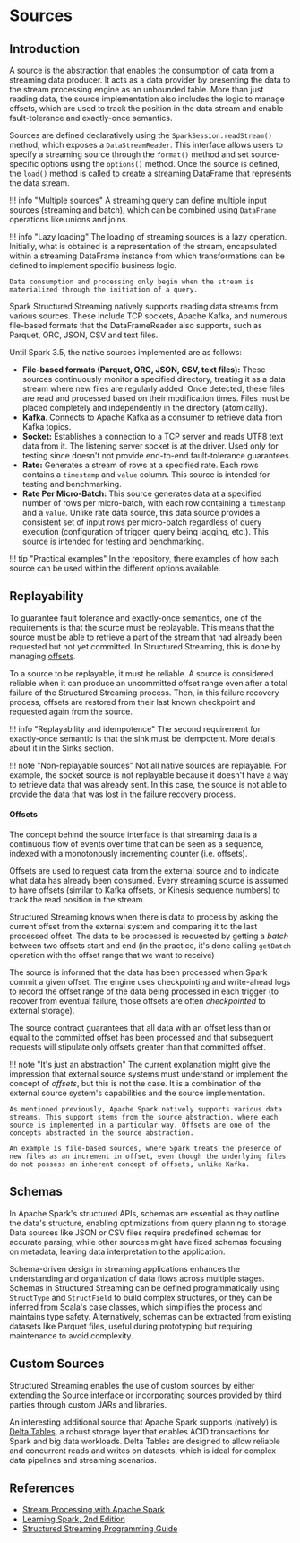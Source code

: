 # Sources

## Introduction

A source is the abstraction that enables the consumption of data from a streaming data producer. It acts as a data provider by presenting the data to the stream processing engine
as an unbounded table. More than just reading data, the source implementation also includes the logic to manage offsets, which are used to track the position in the data stream and enable fault-tolerance and exactly-once semantics.

Sources are defined declaratively using the `SparkSession.readStream()` method, which exposes a `DataStreamReader`. This interface allows users to specify a streaming source through the `format()` method and set source-specific options using the `options()` method. Once the source is defined, the `load()` method is called to create a streaming DataFrame that represents the data stream.

!!! info "Multiple sources"
    A streaming query can define multiple input sources (streaming and batch), which can be combined using `DataFrame` operations like unions and joins.

!!! info "Lazy loading"
    The loading of streaming sources is a lazy operation. Initially, what is obtained is a representation of the stream, encapsulated within a streaming DataFrame instance from which transformations can be defined to implement specific business logic.

    Data consumption and processing only begin when the stream is materialized through the initiation of a query.

Spark Structured Streaming natively supports reading data streams from various sources. These include TCP sockets, Apache Kafka, and numerous file-based formats that the DataFrameReader also supports, such as Parquet, ORC, JSON, CSV and text files.

Until Spark 3.5, the native sources implemented are as follows:

- **File-based formats (Parquet, ORC, JSON, CSV, text files):** These sources continuously monitor a specified directory, treating it as a data stream where new files are regularly added. Once detected, these files are read and processed based on their modification times. Files must be placed completely and independently in the directory (atomically).
- **Kafka**. Connects to Apache Kafka as a consumer to retrieve data from Kafka topics.
- **Socket:** Establishes a connection to a TCP server and reads UTF8 text data from it. The listening server socket is at the driver. Used only for testing since doesn't not provide end-to-end fault-tolerance guarantees.
- **Rate:** Generates a stream of rows at a specified rate. Each rows contains a `timestamp` and `value` column. This source is intended for testing and benchmarking.
- **Rate Per Micro-Batch:** This source generates data at a specified number of rows per micro-batch, with each row containing a `timestamp` and a `value`. Unlike rate data source, this data source provides a consistent set of input rows per micro-batch regardless of query execution (configuration of trigger, query being lagging, etc.). This source is intended for testing and benchmarking.

!!! tip "Practical examples"
    In the repository, there examples of how each source can be used within the different options available.

## Replayability

To guarantee fault tolerance and exactly-once semantics, one of the requirements is that the source must be replayable. This means that the source must be able to retrieve a part of the stream that had already been requested but not yet committed. In Structured Streaming, this is done by managing [offsets](#offsets).

To a source to be replayable, it must be reliable. A source is considered reliable when it can produce an uncommitted offset range even after a total failure of the Structured Streaming process. Then, in this failure recovery process, offsets are restored from their last known checkpoint and requested again from the source.

!!! info "Replayability and idempotence"
    The second requirement for exactly-once semantic is that the sink must be idempotent. More details about it in the Sinks section.

!!! note "Non-replayable sources"
    Not all native sources are replayable. For example, the socket source is not replayable because it doesn't have a way to retrieve data that was already sent. In this case, the source is not able to provide the data that was lost in the failure recovery process.

#### Offsets

The concept behind the source interface is that streaming data is a continuous flow of events over time that can be seen as a sequence, indexed with a monotonously incrementing counter (i.e. offsets).

Offsets are used to request data from the external source and to indicate what data has already been consumed. Every streaming source is assumed to have offsets (similar to Kafka offsets, or Kinesis sequence numbers) to track the read position in the stream.

Structured Streaming knows when there is data to process by asking the current offset from the external system and comparing it to the last processed offset. The data to be processed is requested by getting a *batch* between two offsets start and end (in the practice, it's done calling `getBatch` operation with the offset range that we want to receive)

The source is informed that the data has been processed when Spark commit a given offset. The engine uses checkpointing and write-ahead logs to record the offset range of the data being processed in each trigger (to recover from eventual failure, those offsets are often *checkpointed* to external storage).

The source contract guarantees that all data with an offset less than or equal to the committed offset has been processed and that subsequent requests will stipulate only offsets greater than that committed offset.

!!! note "It's just an abstraction"
    The current explanation might give the impression that external source systems must understand or implement the concept of *offsets*, but this is not the case. It is a combination of the external source system's capabilities and the source implementation.

    As mentioned previously, Apache Spark natively supports various data streams. This support stems from the source abstraction, where each source is implemented in a particular way. Offsets are one of the concepts abstracted in the source abstraction.

    An example is file-based sources, where Spark treats the presence of new files as an increment in offset, even though the underlying files do not possess an inherent concept of offsets, unlike Kafka.

## Schemas

In Apache Spark's structured APIs, schemas are essential as they outline the data's structure, enabling optimizations from query planning to storage. Data sources like JSON or CSV files require predefined schemas for accurate parsing, while other sources might have fixed schemas focusing on metadata, leaving data interpretation to the application.

Schema-driven design in streaming applications enhances the understanding and organization of data flows across multiple stages. Schemas in Structured Streaming can be defined programmatically using `StructType` and `StructField` to build complex structures, or they can be inferred from Scala's case classes, which simplifies the process and maintains type safety. Alternatively, schemas can be extracted from existing datasets like Parquet files, useful during prototyping but requiring maintenance to avoid complexity.

## Custom Sources

Structured Streaming enables the use of custom sources by either extending the Source interface or incorporating sources provided by third parties through custom JARs and libraries.

An interesting additional source that Apache Spark supports (natively) is [Delta Tables](https://docs.delta.io/latest/delta-streaming.html), a robust storage layer that enables ACID transactions for Spark and big data workloads. Delta Tables are designed to allow reliable and concurrent reads and writes on datasets, which is ideal for complex data pipelines and streaming scenarios.

## References

- [Stream Processing with Apache Spark](https://a.co/d/95AeqKu)
- [Learning Spark, 2nd Edition](https://pages.databricks.com/rs/094-YMS-629/images/LearningSpark2.0.pdf)
- [Structured Streaming Programming Guide](https://spark.apache.org/docs/latest/structured-streaming-programming-guide.html)
